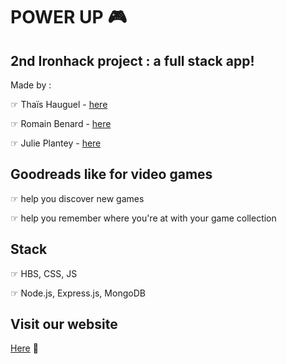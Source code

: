 # POWER UP 🎮

## 2nd Ironhack project : a full stack app!

Made by :

☞ Thaïs Hauguel - [here](https://github.com/thaishauguel)

☞ Romain Benard - [here](https://github.com/romainb33)

☞ Julie Plantey - [here](https://github.com/ronronscelestes)


## Goodreads like for video games

☞ help you discover new games

☞ help you remember where you're at with your game collection


## Stack

☞ HBS, CSS, JS

☞ Node.js, Express.js, MongoDB


## Visit our website

[Here](https://powerup-ironhack.herokuapp.com/) 🚀


